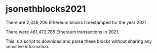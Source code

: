 # jsonethblocks2021

There are 2,349,206 Ethereum blocks timestamped for the year 2021.

There were 461,472,785 Ethereum transactions in 2021.

This is a script to download and parse these blocks without sharing any sensitive information.
